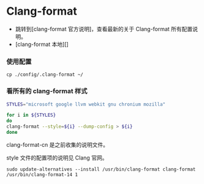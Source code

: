 # Clang-format

- 跳转到[clang-format 官方说明]，查看最新的关于 Clang-format 所有配置说明。
- [clang-format 本地][]

### 使用配置

`cp ./config/.clang-format ~/`

### 看所有的 clang-format 样式

```bash
STYLES="microsoft google llvm webkit gnu chronium mozilla"

for i in ${STYLES}
do
clang-format --style=${i} --dump-config > ${i}
done

```

clang-format-cn 是之前收集的说明文件。

style 文件的配置项的说明见 Clang 官网。

[clang-format官方说明]: https://clang.llvm.org/docs/ClangFormatStyleOptions.html
[clang-format本地]: ./clang-format-style-options.md
[clang-format安装]: https://apt.llvm.org/
 `sudo update-alternatives --install /usr/bin/clang-format clang-format /usr/bin/clang-format-14 1`
